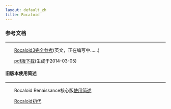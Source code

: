 ```yaml
---
layout: default_zh
title: Rocaloid
---
```


### 参考文档

---

&emsp;&emsp;[Rocaloid3完全参考](https://github.com/Rocaloid/Rocaloid-Doc)(英文，正在编写中……)

&emsp;&emsp;[pdf版下载](/resources/publications/R3FullReference-20140305.pdf)(生成于2014-03-05)

#### 旧版本使用简述

---

&emsp;&emsp;Rocaloid Renaissance核心版[使用简述](http://bbs.ivocaloid.com/thread-115564-1-1.html)

&emsp;&emsp;[Rocaloid初代](http://bbs.ivocaloid.com/thread-109562-1-1.html)
